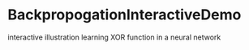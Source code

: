 # BackpropogationInteractiveDemo
interactive illustration learning XOR function in a neural network
